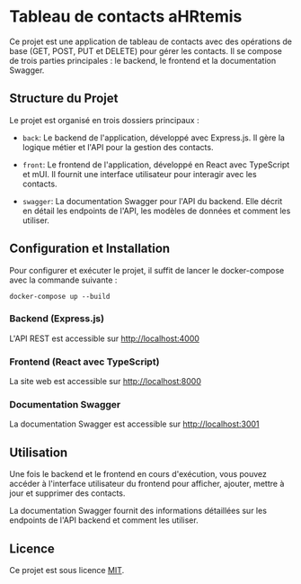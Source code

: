 # Tableau de contacts aHRtemis

Ce projet est une application de tableau de contacts avec des opérations de base (GET, POST, PUT et DELETE) pour gérer les contacts. Il se compose de trois parties principales : le backend, le frontend et la documentation Swagger.

## Structure du Projet

Le projet est organisé en trois dossiers principaux :

- `back`: Le backend de l'application, développé avec Express.js. Il gère la logique métier et l'API pour la gestion des contacts.

- `front`: Le frontend de l'application, développé en React avec TypeScript et mUI. Il fournit une interface utilisateur pour interagir avec les contacts.

- `swagger`: La documentation Swagger pour l'API du backend. Elle décrit en détail les endpoints de l'API, les modèles de données et comment les utiliser.

## Configuration et Installation

Pour configurer et exécuter le projet, il suffit de lancer le docker-compose avec la commande suivante :

```docker-compose up --build```

### Backend (Express.js)

L'API REST est accessible sur [http://localhost:4000](http://localhost:4000)

### Frontend (React avec TypeScript)

La site web est accessible sur [http://localhost:8000](http://localhost:8000)

### Documentation Swagger

La documentation Swagger est accessible sur [http://localhost:3001](http://localhost:3001)

## Utilisation

Une fois le backend et le frontend en cours d'exécution, vous pouvez accéder à l'interface utilisateur du frontend pour afficher, ajouter, mettre à jour et supprimer des contacts.

La documentation Swagger fournit des informations détaillées sur les endpoints de l'API backend et comment les utiliser.

## Licence

Ce projet est sous licence [MIT](LICENSE).
